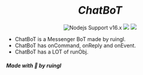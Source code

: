 <div align="center">
  <h1><i>ChatBoT</i></h1>
</div>

<div align="center">
  <img src="https://img.shields.io/badge/Nodejs%20Support-16.x-brightgreen.svg?style=flat-square" alt="Nodejs Support v16.x"\>
  <img src="https://img.shields.io/badge/code_style-prettier-ff69b4.svg?style=flat-square"\>
  <img src="https://img.shields.io/badge/dynamic/json?color=brightgreen&label=code%20version&prefix=v&query=%24.version&url=https://github.com/ruingl/ChatBoT/raw/main/package.json&style=flat-square"\>
</div>

- ChatBoT is a Messenger BoT made by ruingl.
- ChatBoT has onCommand, onReply and onEvent.
- ChatBoT has a LOT of runObj.

##### Made with 🤍 by ruingl
